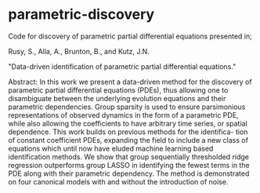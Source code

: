 # parametric-discovery

Code for discovery of parametric partial differential equations presented in;

Rusy, S., Alla, A., Brunton, B., and Kutz, J.N.

"Data-driven identification of parametric partial differential equations."


Abstract:
In this work we present a data-driven method for the discovery of parametric partial differential
equations (PDEs), thus allowing one to disambiguate between the underlying evolution equations
and their parametric dependencies. Group sparsity is used to ensure parsimonious representations
of observed dynamics in the form of a parametric PDE, while also allowing the coefficients to have
arbitrary time series, or spatial dependence. This work builds on previous methods for the identifica-
tion of constant coefficient PDEs, expanding the field to include a new class of equations which until
now have eluded machine learning based identification methods. We show that group sequentially
thresholded ridge regression outperforms group LASSO in identifying the fewest terms in the PDE
along with their parametric dependency. The method is demonstrated on four canonical models with
and without the introduction of noise.